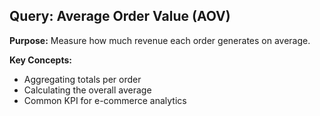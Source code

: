 ## Query: Average Order Value (AOV)

**Purpose:** Measure how much revenue each order generates on average.

**Key Concepts:**
- Aggregating totals per order
- Calculating the overall average
- Common KPI for e-commerce analytics
